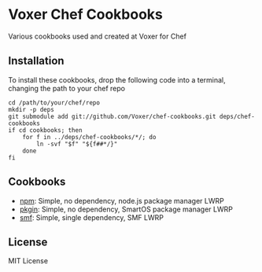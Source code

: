Voxer Chef Cookbooks
====================

Various cookbooks used and created at Voxer for Chef

Installation
------------

To install these cookbooks, drop the following code into a terminal, changing the
path to your chef repo

    cd /path/to/your/chef/repo
    mkdir -p deps
    git submodule add git://github.com/Voxer/chef-cookbooks.git deps/chef-cookbooks
    if cd cookbooks; then
        for f in ../deps/chef-cookbooks/*/; do
            ln -svf "$f" "${f##*/}"
        done
    fi

Cookbooks
---------

- [npm](npm): Simple, no dependency, node.js package manager LWRP
- [pkgin](pkgin): Simple, no dependency, SmartOS package manager LWRP
- [smf](smf): Simple, single dependency, SMF LWRP

License
-------

MIT License
